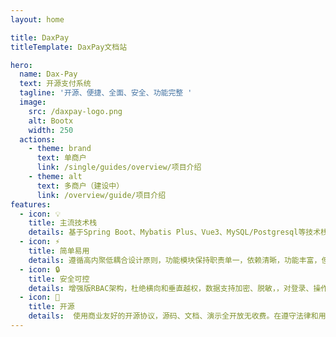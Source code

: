 ```yaml
---
layout: home

title: DaxPay
titleTemplate: DaxPay文档站

hero:
  name: Dax-Pay
  text: 开源支付系统
  tagline: '开源、便捷、全面、安全、功能完整 '
  image:
    src: /daxpay-logo.png
    alt: Bootx
    width: 250
  actions:
    - theme: brand
      text: 单商户
      link: /single/guides/overview/项目介绍
    - theme: alt
      text: 多商户（建设中）
      link: /overview/guide/项目介绍
features:
  - icon: 💡
    title: 主流技术栈
    details: 基于Spring Boot、Mybatis Plus、Vue3、MySQL/Postgresql等技术栈开发。基于Maven模块化设计，易于二次开发和扩展
  - icon: ⚡️
    title: 简单易用
    details: 遵循高内聚低耦合设计原则，功能模块保持职责单一，依赖清晰，功能丰富，但不做过度封和设计，对外提供API接口调用，
  - icon: 🔒️
    title: 安全可控
    details: 增强版RBAC架构，杜绝横向和垂直越权，数据支持加密、脱敏，，对登录、操作、数据变动进行审计记录，对请求和响应数据进行签名
  - icon: 📱
    title: 开源
    details:  使用商业友好的开源协议，源码、文档、演示全开放无收费。在遵守法律和用户协议的前提下，您可以自由免费的修改、使用。
---
```


